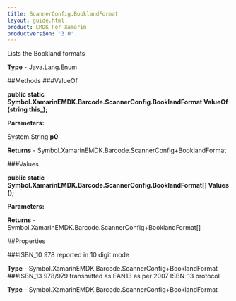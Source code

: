 ```yaml
---
title: ScannerConfig.BooklandFormat
layout: guide.html
product: EMDK For Xamarin 
productversion: '3.0' 
---
```

Lists the Bookland formats

**Type** - Java.Lang.Enum

##Methods
###ValueOf

**public static Symbol.XamarinEMDK.Barcode.ScannerConfig.BooklandFormat ValueOf (string this_);**


        

**Parameters:**

System.String **p0** 

**Returns** - Symbol.XamarinEMDK.Barcode.ScannerConfig+BooklandFormat

###Values

**public static Symbol.XamarinEMDK.Barcode.ScannerConfig.BooklandFormat[] Values ();**


        

**Parameters:**

**Returns** - Symbol.XamarinEMDK.Barcode.ScannerConfig+BooklandFormat[]

##Properties

###ISBN_10
978 reported in 10 digit mode

**Type** - Symbol.XamarinEMDK.Barcode.ScannerConfig+BooklandFormat
###ISBN_13
978/979 transmitted as EAN13 as per 2007 ISBN-13 protocol

**Type** - Symbol.XamarinEMDK.Barcode.ScannerConfig+BooklandFormat
